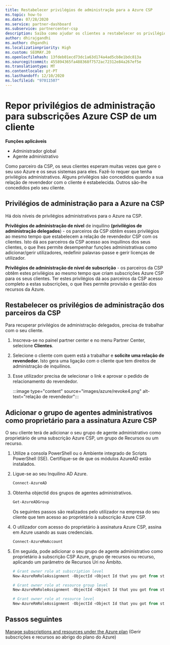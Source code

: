 ```yaml
---
title: Restabelecer privilégios de administração para a Azure CSP
ms.topic: how-to
ms.date: 07/28/2020
ms.service: partner-dashboard
ms.subservice: partnercenter-csp
description: Saiba como ajudar os clientes a restabelecer os privilégios de administração de um parceiro para que o parceiro possa ajudar a gerir as subscrições Azure CSP de um cliente.
author: dhirajgandhi
ms.author: dhgandhi
ms.localizationpriority: High
ms.custom: SEOMAY.20
ms.openlocfilehash: 13fdeb01ecd73dc1a63d174a4ad5cb8e1bdc813a
ms.sourcegitcommit: 455894365fa488368f7572ac72312e84a267ef5e
ms.translationtype: MT
ms.contentlocale: pt-PT
ms.lasthandoff: 12/10/2020
ms.locfileid: "97011507"
---
```

# <a name="reinstate-admin-privileges-for-a-customers-azure-csp-subscriptions"></a>Repor privilégios de administração para subscrições Azure CSP de um cliente  

**Funções aplicáveis**

- Administrador global
- Agente administrativo

Como parceiro da CSP, os seus clientes esperam muitas vezes que gere o seu uso Azure e os seus sistemas para eles. Fazê-lo requer que tenha privilégios administrativos. Alguns privilégios são concedidos quando a sua relação de revendedor com o cliente é estabelecida. Outros são-lhe concedidos pelo seu cliente.

## <a name="admin-privileges-for-azure-in-csp"></a>Privilégios de administração para a Azure na CSP

Há dois níveis de privilégios administrativos para o Azure na CSP.

**Privilégios de administração de nível** de inquilino **(privilégios de administração delegados**) - os parceiros da CSP obtêm esses privilégios ao mesmo tempo que estabelecem a relação de revendedor CSP com os clientes. Isto dá aos parceiros da CSP acesso aos inquilinos dos seus clientes, o que lhes permite desempenhar funções administrativas como adicionar/gerir utilizadores, redefinir palavras-passe e gerir licenças de utilizador.

**Privilégios de administração de nível de subscrição** - os parceiros da CSP obtêm estes privilégios ao mesmo tempo que criam subscrições Azure CSP para os seus clientes. Ter estes privilégios dá aos parceiros da CSP acesso completo a estas subscrições, o que lhes permite provisão e gestão dos recursos da Azure.

## <a name="reinstate-csp-partners-admin-privileges"></a>Restabelecer os privilégios de administração dos parceiros da CSP

Para recuperar privilégios de administração delegados, precisa de trabalhar com o seu cliente.

1. Inscreva-se no painel partner center e no menu Partner Center, selecione **Clientes**.

2. Selecione o cliente com quem está a trabalhar e **solicite uma relação de revendedor.** Isto gera uma ligação com o cliente que tem direitos de administração de inquilinos.

3. Esse utilizador precisa de selecionar o link e aprovar o pedido de relacionamento do revendedor.

   :::image type="content" source="images/azure/revoke4.png" alt-text="relação de revendedor":::

## <a name="adding-the-admin-agents-group-as-an-owner-for-the-azure-csp-subscription"></a>Adicionar o grupo de agentes administrativos como proprietário para a assinatura Azure CSP

O seu cliente terá de adicionar o seu grupo de agente administrativo como proprietário de uma subscrição Azure CSP, um grupo de Recursos ou um recurso. 

1. Utilize a consola PowerShell ou o Ambiente integrado de Scripts PowerShell (ISE). Certifique-se de que os módulos AzureAD estão instalados.

2. Ligue-se ao seu Inquilino AD Azure.

   ```powershell
   Connect-AzureAD
   ```

3. Obtenha objectid dos grupos de agentes administrativos.

   ```powershell
   Get-AzureADGroup
   ```
   Os seguintes passos são realizados pelo utilizador na empresa do seu cliente que tem acesso ao proprietário à subscrição Azure CSP.

4. O utilizador com acesso do proprietário à assinatura Azure CSP, assina em Azure usando as suas credenciais.

   ```powershell
   Connect-AzureRmAccount
   ```

5. Em seguida, pode adicionar o seu grupo de agente administrativo como proprietário à subscrição CSP Azure, grupo de recursos ou recurso, aplicando um parâmetro de Recursos Uri no Âmbito. 

    ```powershell
    # Grant owner role at subscription level
    New-AzureRmRoleAssignment -ObjectId <Object Id that you got from step 3> -RoleDefinitionName Owner -Scope "/subscriptions/<SubscriptionId of CSP subscription>"

    # Grant owner role at resource group level
    New-AzureRmRoleAssignment -ObjectId <Object Id that you got from step 3> -RoleDefinitionName Owner -Scope "/subscriptions/<SubscriptionId of CSP subscription>/resourceGroups/<Resource group name>"

    # Grant owner role at resource level
    New-AzureRmRoleAssignment -ObjectId <Object Id that you got from step 3> -RoleDefinitionName Owner -Scope "<Resource Uri>"
    ```

## <a name="next-steps"></a>Passos seguintes

[Manage subscriptions and resources under the Azure plan](azure-plan-manage.md) (Gerir subscrições e recursos ao abrigo do plano do Azure)
